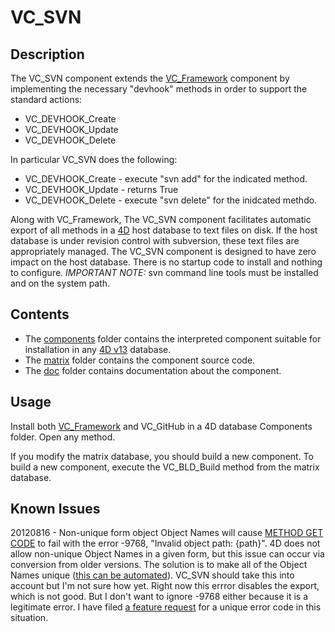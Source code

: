 # VC_SVN

## Description

The VC_SVN component extends the [VC_Framework](https://github.com/4D/VC_Framework) component by implementing the necessary "devhook" methods in order to support the standard actions:

* VC_DEVHOOK_Create
* VC_DEVHOOK_Update
* VC_DEVHOOK_Delete

In particular VC_SVN does the following:

* VC_DEVHOOK_Create - execute "svn add" for the indicated method.
* VC_DEVHOOK_Update - returns True
* VC_DEVHOOK_Delete - execute "svn delete" for the inidcated methdo.

Along with VC_Framework, The VC_SVN component facilitates automatic export of all methods in a [4D](http://www.4d.com) host database to text files on disk.  If the host database is under revision control with subversion, these text files are appropriately managed. The VC_SVN component is designed to have zero impact on the host database.  There is no startup code to install and nothing to configure. *IMPORTANT NOTE:* svn command line tools must be installed and on the system path.

## Contents

* The [components](https://github.com/4D/VC_SVN/tree/master/components) folder contains the interpreted component suitable for installation in any [4D v13](http://www.4d.com/products/4dv13.html) database.
* The [matrix](https://github.com/4D/VC_SVN/tree/master/matrix) folder contains the component source code.
* The [doc](https://github.com/4D/VC_SVN/tree/master/doc) folder contains documentation about the component.

## Usage

Install both [VC_Framework](https://github.com/4D/VC_Framework) and VC_GitHub in a 4D database Components folder. Open any method.

If you modify the matrix database, you should build a new component.  To build a new component, execute the VC_BLD_Build method from the matrix database.

## Known Issues

20120816 - Non-unique form object Object Names will cause [METHOD GET CODE](http://doc.4d.com/4Dv13.1/help/Command/en/page2591.html) to fail with the error -9768, "Invalid object path: {path}". 4D does not allow non-unique Object Names in a given form, but this issue can occur via conversion from older versions. The solution is to make all of the Object Names unique ([this can be automated](http://kb.4d.com/assetid=76640)). VC_SVN should take this into account but I'm not sure how yet. Right now this errror disables the export, which is not good. But I don't want to ignore -9768 either because it is a legitimate error. I have filed [a feature request](http://forums.4d.fr/Post/EN/11108706/1/11108707) for a unique error code in this situation.
